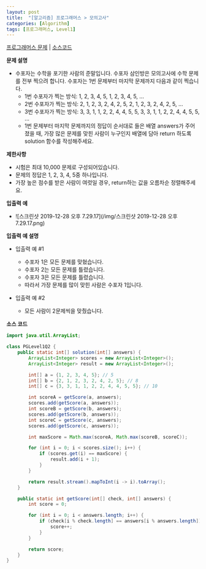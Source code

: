 ```yaml
---
layout: post
title:  "[알고리즘] 프로그래머스 > 모의고사"
categories: [Algorithm]
tags: [프로그래머스, Level1]
---
```


[프로그래머스 문제](https://programmers.co.kr/learn/courses/30/lessons/42840) | [소스코드](https://github.com/TaeHyungK/algorithm/blob/master/src/programmers/level1/PGLevel1Q2.java)

**문제 설명**

  - 수포자는 수학을 포기한 사람의 준말입니다. 수포자 삼인방은 모의고사에 수학 문제를 전부 찍으려 합니다. 수포자는 1번 문제부터 마지막 문제까지 다음과 같이 찍습니다.
    - 1번 수포자가 찍는 방식: 1, 2, 3, 4, 5, 1, 2, 3, 4, 5, ...
    - 2번 수포자가 찍는 방식: 2, 1, 2, 3, 2, 4, 2, 5, 2, 1, 2, 3, 2, 4, 2, 5, ...
    - 3번 수포자가 찍는 방식: 3, 3, 1, 1, 2, 2, 4, 4, 5, 5, 3, 3, 1, 1, 2, 2, 4, 4, 5, 5, ...
    - 1번 문제부터 마지막 문제까지의 정답이 순서대로 들은 배열 answers가 주어졌을 때, 가장 많은 문제를 맞힌 사람이 누구인지 배열에 담아 return 하도록 solution 함수를 작성해주세요.

**제한사항**

 - 시험은 최대 10,000 문제로 구성되어있습니다.
 - 문제의 정답은 1, 2, 3, 4, 5중 하나입니다.
 - 가장 높은 점수를 받은 사람이 여럿일 경우, return하는 값을 오름차순 정렬해주세요.


**입출력 예**
- ![스크린샷 2019-12-28 오후 7.29.17](/img/스크린샷 2019-12-28 오후 7.29.17.png)

**입출력 예 설명**

- 입출력 예 #1
  - 수포자 1은 모든 문제를 맞혔습니다.
  - 수포자 2는 모든 문제를 틀렸습니다.
  - 수포자 3은 모든 문제를 틀렸습니다.
  - 따라서 가장 문제를 많이 맞힌 사람은 수포자 1입니다.

- 입출력 예 #2
  - 모든 사람이 2문제씩을 맞췄습니다.

**소스 코드**

```java
import java.util.ArrayList;

class PGLevel1Q2 {
    public static int[] solution(int[] answers) {
        ArrayList<Integer> scores = new ArrayList<Integer>();
        ArrayList<Integer> result = new ArrayList<Integer>();

        int[] a = {1, 2, 3, 4, 5}; // 5
        int[] b = {2, 1, 2, 3, 2, 4, 2, 5}; // 8
        int[] c = {3, 3, 1, 1, 2, 2, 4, 4, 5, 5}; // 10

        int scoreA = getScore(a, answers);
        scores.add(getScore(a, answers));
        int scoreB = getScore(b, answers);
        scores.add(getScore(b, answers));
        int scoreC = getScore(c, answers);
        scores.add(getScore(c, answers));

        int maxScore = Math.max(scoreA, Math.max(scoreB, scoreC));

        for (int i = 0; i < scores.size(); i++) {
            if (scores.get(i) == maxScore) {
                result.add(i + 1);
            }
        }

        return result.stream().mapToInt(i -> i).toArray();
    }

    public static int getScore(int[] check, int[] answers) {
        int score = 0;

        for (int i = 0; i < answers.length; i++) {
            if (check[i % check.length] == answers[i % answers.length]) {
                score++;
            }
        }

        return score;
    }
}
```
